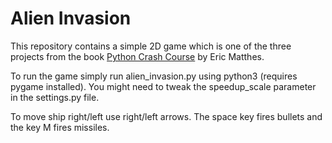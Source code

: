 # Alien Invasion

This repository contains a simple 2D game which is one of the three projects from the book [Python Crash Course](https://nostarch.com/pythoncrashcourse) by Eric Matthes.

To run the game simply run alien_invasion.py using python3 (requires pygame installed). You might need to tweak the speedup_scale parameter in the settings.py file.

To move ship right/left use right/left arrows. The space key fires bullets and the key M fires missiles.
